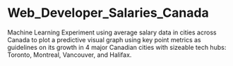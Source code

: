 # Web_Developer_Salaries_Canada
Machine Learning Experiment using average salary data in cities across Canada to plot a predictive visual graph using key point metrics as guidelines on its growth in 4 major Canadian cities with sizeable tech hubs: Toronto, Montreal, Vancouver, and Halifax.
